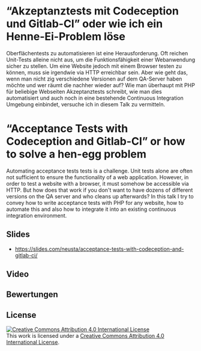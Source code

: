 # “Akzeptanztests mit Codeception und Gitlab-CI” oder wie ich ein Henne-Ei-Problem löse

Oberflächentests zu automatisieren ist eine Herausforderung. Oft reichen Unit-Tests alleine nicht aus, um die Funktionsfähigkeit einer Webanwendung sicher zu stellen. Um eine Website jedoch mit einem Browser testen zu können, muss sie irgendwie via HTTP erreichbar sein. Aber wie geht das, wenn man nicht zig verschiedene Versionen auf dem QA-Server haben möchte und wer räumt die nachher wieder auf?
Wie man überhaupt mit PHP für beliebige Webseiten Akzeptanztests schreibt, wie man dies automatisiert und auch noch in eine bestehende Continuous Integration Umgebung einbindet, versuche ich in diesem Talk zu vermitteln.

# “Acceptance Tests with Codeception and Gitlab-CI” or how to solve a hen-egg problem

Automating acceptance tests tests is a challenge. Unit tests alone are often not sufficient to ensure the functionality of a web application. However, in order to test a website with a browser, it must somehow be accessible via HTTP. But how does that work if you don't want to have dozens of different versions on the QA server and who cleans up afterwards?
In this talk I try to convey how to write acceptance tests with PHP for any website, how to automate this and also how to integrate it into an existing continuous integration environment.

## Slides

* <https://slides.com/neusta/acceptance-tests-with-codeception-and-gitlab-ci/>

## Video

## Bewertungen

## License

[![Creative Commons Attribution 4.0 International License](https://i.creativecommons.org/l/by/4.0/88x31.png "Creative Commons Attribution 4.0 International License")](http://creativecommons.org/licenses/by/4.0/)    
This work is licensed under a [Creative Commons Attribution 4.0 International License](http://creativecommons.org/licenses/by/4.0/).
